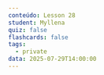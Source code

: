 ```yaml
---
conteúdo: Lesson 28
student: Myllena
quiz: false
flashcards: false
tags:
  - private
data: 2025-07-29T14:00:00
---
```


